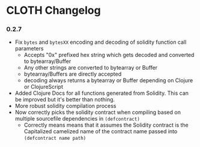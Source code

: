 # CLOTH Changelog

### 0.2.7

- Fix `bytes` and `bytesXX` encoding and decoding of solidity function call parameters
    - Accepts "0x" prefixed hex string which gets decoded and converted to bytearray/Buffer
    - Any other strings are converted to bytearray or Buffer
    - bytearray/Buffers are directly accepted
    - decoding always returns a bytearray or Buffer depending on Clojure or ClojureScript
- Added Clojure Docs for all functions generated from Solidity. This can be improved but it's better than nothing.
- More robust solidity compilation process
- Now correctly picks the solidity contract when compiling based on multiple sourcefile dependencies in `(defcontract)`
    - Correctly means means that it assumes the Solidity contract is the Capitalized camelized name of the contract name passed into `(defcontract name path)`
